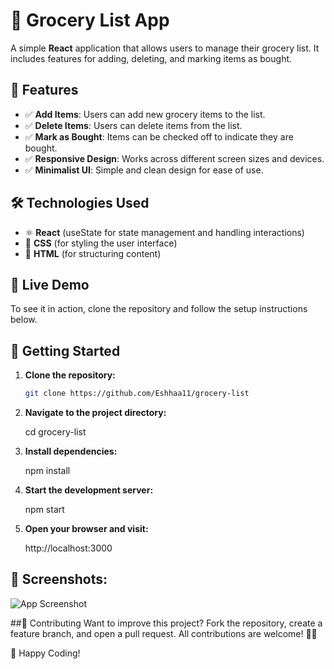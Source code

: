 # 🛒 Grocery List App

A simple **React** application that allows users to manage their grocery list. It includes features for adding, deleting, and marking items as bought.

## 📌 Features
- ✅ **Add Items**: Users can add new grocery items to the list.
- ✅ **Delete Items**: Users can delete items from the list.
- ✅ **Mark as Bought**: Items can be checked off to indicate they are bought.
- ✅ **Responsive Design**: Works across different screen sizes and devices.
- ✅ **Minimalist UI**: Simple and clean design for ease of use.

## 🛠️ Technologies Used
- ⚛️ **React** (useState for state management and handling interactions)
- 🎨 **CSS** (for styling the user interface)
- 📄 **HTML** (for structuring content)

## 🚀 Live Demo
To see it in action, clone the repository and follow the setup instructions below.

## 🚀 Getting Started

1. **Clone the repository:**

   ```bash
   git clone https://github.com/Eshhaa11/grocery-list
   
2. **Navigate to the project directory:**

   cd grocery-list

3. **Install dependencies:**

   npm install

4. **Start the development server:**

   npm start

5. **Open your browser and visit:**

   http://localhost:3000

 ## 🎨 Screenshots:
 ![App Screenshot](src/assets/image.png)

##🤝 Contributing
Want to improve this project? Fork the repository, create a feature branch, and open a pull request. All contributions are welcome! 🚀✨

🎉 Happy Coding!